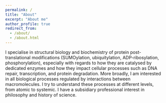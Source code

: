 ```yaml
---
permalink: /
title: "About"
excerpt: "About me"
author_profile: true
redirect_from: 
  - /about/
  - /about.html
---
```


I specialise in structural biology and biochemistry of protein post-translational modifications (SUMOylation, ubiquitylation, ADP-ribosylation, phosphorylation), especially with regards to how they are catalysed by dedicated enzymes and how they impact cellular processes such as DNA repair, transcription, and protein degradation. More broadly, I am interested in all biological processes regulated by interactions between macromolecules. I try to understand these processes at different levels, from atomic to systemic. I have a subsidiary professional interest in philosophy and history of science.


